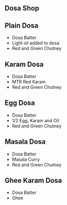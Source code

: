 ## Dosa Shop

## Plain Dosa
- Dosa Batter
- Light oil added to dosa
- Red and Green Chutney

## Karam Dosa
- Dosa Batter
- MTR Red Karam
- Red and Green Chutney

## Egg Dosa
- Dosa Batter
- 1/2 Egg, Karam and Oil
- Red and Green Chutney

## Masala Dosa
- Dosa Batter
- Masala Curry
- Red and Green Chutney

## Ghee Karam Dosa
- Dosa Batter
- Ghee